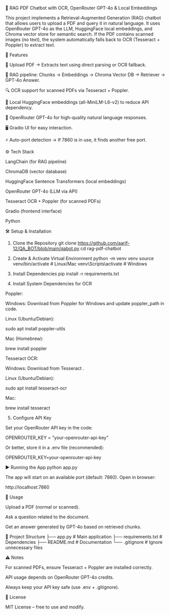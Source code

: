 📄 RAG PDF Chatbot with OCR, OpenRouter GPT-4o & Local Embeddings

This project implements a Retrieval-Augmented Generation (RAG) chatbot that allows users to upload a PDF and query it in natural language. It uses OpenRouter GPT-4o as the LLM, HuggingFace local embeddings, and Chroma vector store for semantic search. If the PDF contains scanned images (no text), the system automatically falls back to OCR (Tesseract + Poppler) to extract text.

🚀 Features

📂 Upload PDF → Extracts text using direct parsing or OCR fallback.

🤖 RAG pipeline: Chunks → Embeddings → Chroma Vector DB → Retriever → GPT-4o Answer.

🔍 OCR support for scanned PDFs via Tesseract + Poppler.

🧠 Local HuggingFace embeddings (all-MiniLM-L6-v2) to reduce API dependency.

💬 OpenRouter GPT-4o for high-quality natural language responses.

🖥️ Gradio UI for easy interaction.

⚡ Auto-port detection → If 7860 is in use, it finds another free port.

⚙️ Tech Stack

LangChain (for RAG pipeline)

ChromaDB (vector database)

HuggingFace Sentence Transformers (local embeddings)

OpenRouter GPT-4o (LLM via API)

Tesseract OCR + Poppler (for scanned PDFs)

Gradio (frontend interface)

Python

🛠️ Setup & Installation
1. Clone the Repository
git clone https://github.com/aarif-12/QA_BOT/blob/main/qabot.py
cd rag-pdf-chatbot

2. Create & Activate Virtual Environment
python -m venv venv
source venv/bin/activate   # Linux/Mac
venv\Scripts\activate      # Windows

3. Install Dependencies
pip install -r requirements.txt

4. Install System Dependencies for OCR

Poppler:

Windows: Download from Poppler for Windows
 and update poppler_path in code.

Linux (Ubuntu/Debian):

sudo apt install poppler-utils


Mac (Homebrew):

brew install poppler


Tesseract OCR:

Windows: Download from Tesseract
.

Linux (Ubuntu/Debian):

sudo apt install tesseract-ocr


Mac:

brew install tesseract

5. Configure API Key

Set your OpenRouter API key in the code:

OPENROUTER_KEY = "your-openrouter-api-key"


Or better, store it in a .env file (recommended):

OPENROUTER_KEY=your-openrouter-api-key

▶️ Running the App
python app.py


The app will start on an available port (default: 7860). Open in browser:

http://localhost:7860

📌 Usage

Upload a PDF (normal or scanned).

Ask a question related to the document.

Get an answer generated by GPT-4o based on retrieved chunks.

📂 Project Structure
├── app.py               # Main application
├── requirements.txt      # Dependencies
├── README.md             # Documentation
└── .gitignore            # Ignore unnecessary files

⚠️ Notes

For scanned PDFs, ensure Tesseract + Poppler are installed correctly.

API usage depends on OpenRouter GPT-4o credits.

Always keep your API key safe (use .env + .gitignore).

📜 License

MIT License – free to use and modify.
